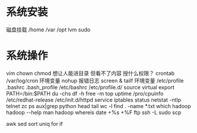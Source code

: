 # 系统安装
磁盘挂载 /home /var /opt lvm sudo
# 系统操作
vim
chown
chmod
想让人能进目录 但看不了内容 授什么权限？
crontab /var/log/cron 环境变量
nohup 报错日志 screen & tailf
环境变量 /etc/profile .bashrc .bash_profile /etc/bashrc /etc/profile.d/ 
source virtual
export PATH=/bin:$PATH
du -chs df -h
free -m top uptime /pro/cpuinfo /etc/redhat-release
/etc/init.d/httpd
service iptables status
netstat -ntlp telnet zc
ps aux|grep python
head tail wc -l
find . -name *.txt
which hadoop hadoop --help  man hadoop
whereis 
date +%s +%F
ftp ssh -L
sudo
scp

awk sed sort uniq
for if 

